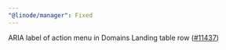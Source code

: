 ```yaml
---
"@linode/manager": Fixed
---
```


ARIA label of action menu in Domains Landing table row ([#11437](https://github.com/linode/manager/pull/11437))

